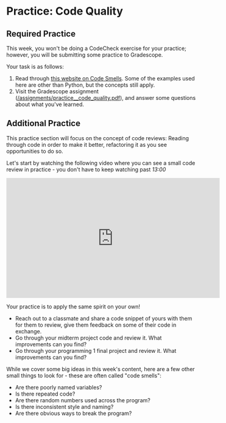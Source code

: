 <!--meta exposure: initial -->
<!--meta assessmentFormat: ProblemSet -->
<!--meta submissionVia: GradeScope -->
<!--meta instructionType: specific -->
<!--meta submissionFormatFlexibility: no -->
<!--meta submissionTopicFlexibility: no -->
<!--meta rubricAvailable: yes -->
<!--meta rubricShared: yes -->
<!--meta groupWork: no -->
<!--meta automatedGrading: 50 -->
<!--meta studentInstructionsLink: /assignments/practice__code_quality.pdf -->
<!--meta topics: code smells -->

# Practice: Code Quality

## Required Practice

This week, you won't be doing a CodeCheck exercise for your practice; however,
you will be submitting some practice to Gradescope.  

Your task is as follows:

1. Read through [this website on Code
   Smells](https://ocw.mit.edu/ans7870/6/6.005/s16/classes/04-code-review/).
   Some of the examples used here are other than Python, but the concepts still
   apply.
2. Visit the Gradescope assignment
   ([/assignments/practice__code_quality.pdf](/assignments/practice__code_quality.pdf)),
   and answer some questions about what you've learned.

## Additional Practice

This practice section will focus on the concept of code reviews: Reading through
code in order to make it better, refactoring it as you see opportunities to do
so.

Let's start by watching the following video where you can see a small code
review in practice - you don't have to keep watching past _13:00_

<iframe width="560" height="315" src="https://www.youtube.com/embed/ez-qYc0NlMk?si=MnsV-M4UOUBv-SSU" title="YouTube video player" frameborder="0" allow="accelerometer; autoplay; clipboard-write; encrypted-media; gyroscope; picture-in-picture; web-share" allowfullscreen></iframe>

Your practice is to apply the same spirit on your own!

- Reach out to a classmate and share a code snippet of yours with them for them
  to review, give them feedback on some of their code in exchange.
- Go through your midterm project code and review it. What improvements can you
  find?
- Go through your programming 1 final project and review it. What improvements
  can you find?

While we cover some big ideas in this week's content, here are a few other small
things to look for - these are often called "code smells":

- Are there poorly named variables?
- Is there repeated code?
- Are there random numbers used across the program?
- Is there inconsistent style and naming?
- Are there obvious ways to break the program?
